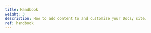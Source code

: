 ```yaml
---
title: Handbook
weight: 3
description: How to add content to and customize your Docsy site.
ref: handbook
---
```

